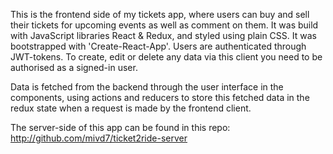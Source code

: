 This is the frontend side of my tickets app, where users can buy and sell their tickets for upcoming events as well as comment on them. It was build with JavaScript libraries React & Redux, and styled using plain CSS. It was bootstrapped with 'Create-React-App'. Users are authenticated through JWT-tokens. To create, edit or delete any data via this client you need to be authorised as a signed-in user.

Data is fetched from the backend through the user interface in the components, using actions and reducers to store this fetched data in the redux state when a request is made by the frontend client.

The server-side of this app can be found in this repo: http://github.com/mivd7/ticket2ride-server
